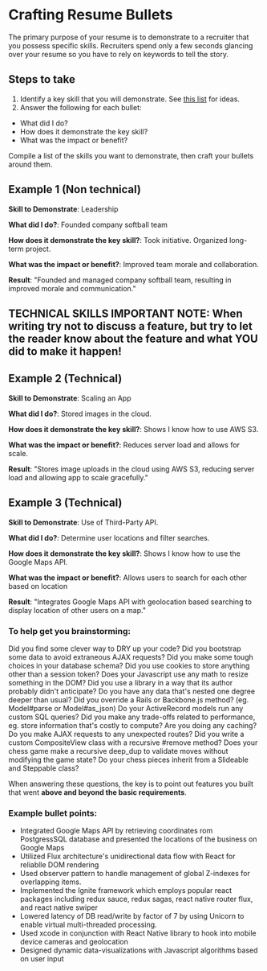 # Crafting Resume Bullets

The primary purpose of your resume is to demonstrate to a recruiter that you possess specific
skills. Recruiters spend only a few seconds glancing over your resume so you have to rely on
keywords to tell the story.

## Steps to take

1. Identify a key skill that you will demonstrate. See [this list][keywords] for ideas.
2. Answer the following for each bullet:
  * What did I do?
  * How does it demonstrate the key skill?
  * What was the impact or benefit?

Compile a list of the skills you want to demonstrate, then craft your bullets around them.

## Example 1 (Non technical)
__Skill to Demonstrate__: Leadership

__What did I do?__: Founded company softball team

__How does it demonstrate the key skill?__: Took initiative. Organized long-term project.

__What was the impact or benefit?__: Improved team morale and collaboration.

__Result__: "Founded and managed company softball team, resulting in improved morale and communication."

## TECHNICAL SKILLS IMPORTANT NOTE:  When writing try not to discuss a feature, but try to let the reader know about the feature and what YOU did to make it happen!

## Example 2 (Technical)
__Skill to Demonstrate__: Scaling an App

__What did I do?__: Stored images in the cloud.

__How does it demonstrate the key skill?__: Shows I know how to use AWS S3.

__What was the impact or benefit?__: Reduces server load and allows for scale.

__Result__: "Stores image uploads in the cloud using AWS S3, reducing server load and allowing app to scale gracefully."

## Example 3 (Technical)
__Skill to Demonstrate__: Use of Third-Party API.

__What did I do?__: Determine user locations and filter searches.

__How does it demonstrate the key skill?__: Shows I know how to use the Google Maps API.

__What was the impact or benefit?__: Allows users to search for each other based on location

__Result__: "Integrates Google Maps API with geolocation based searching to display location of other users on a map."


### To help get you brainstorming:
 
Did you find some clever way to DRY up your code?
Did you bootstrap some data to avoid extraneous AJAX requests?
Did you make some tough choices in your database schema?
Did you use cookies to store anything other than a session token?
Does your Javascript use any math to resize something in the DOM?
Did you use a library in a way that its author probably didn't anticipate?
Do you have any data that's nested one degree deeper than usual?
Did you override a Rails or Backbone.js method? (eg. Model#parse or Model#as_json)
Do your ActiveRecord models run any custom SQL queries?
Did you make any trade-offs related to performance, eg. store information that's costly to compute?
Are you doing any caching?
Do you make AJAX requests to any unexpected routes?
Did you write a custom CompositeView class with a recursive #remove method?
Does your chess game make a recursive deep_dup to validate moves without modifying the game state?
Do your chess pieces inherit from a Slideable and Steppable class?


When answering these questions, the key is to point out features you built that went **above and beyond the basic requirements**.

### Example bullet points:

* Integrated Google Maps API by retrieving coordinates rom PostgressSQL database and presented the locations of the business on Google Maps
* Utilized Flux architecture's unidirectional data flow with React for reliablle DOM rendering
* Used observer pattern to handle management of global Z-indexes for overlapping items.
* Implemented the Ignite framework which employs popular react packages including redux sauce, redux sagas, react native router flux, and react native swiper
* Lowered latency of DB read/write by factor of 7 by using Unicorn to enable virtual multi-threaded processing.
* Used xcode in conjunction with React Native library to hook into mobile device cameras and geolocation
* Designed dynamic data-visualizations with Javascript algorithms based on user input


[keywords]: resume-keywords.md
